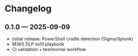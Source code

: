 # Changelog

## 0.1.0 — 2025‑09-09
- Initial release: PowerShell cradle detection (Sigma/Splunk)
- M365 DLP exfil playbook
- CI validation + testimonial workflow
